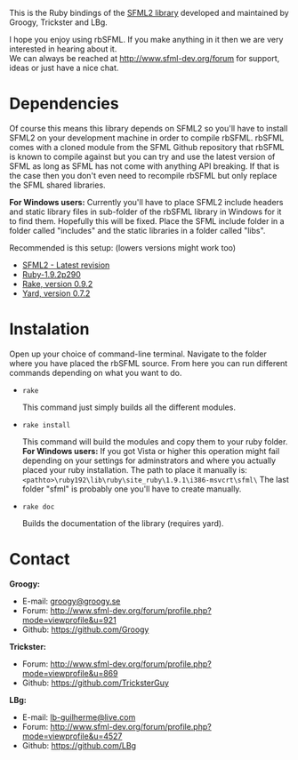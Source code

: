This is the Ruby bindings of the [SFML2 library](https://github.com/LaurentGomila/SFML) developed and maintained by Groogy, Trickster and LBg. 

I hope you enjoy using rbSFML. If you make anything in it then we are very interested in hearing about it.  
We can always be reached at http://www.sfml-dev.org/forum for support, ideas or just have a nice chat.

Dependencies
============

Of course this means this library depends on SFML2 so you'll have to install SFML2 on your development machine in order to compile rbSFML. rbSFML comes with a cloned module from the SFML Github repository that rbSFML is known to compile against but you can try and use the latest version of SFML as long as SFML has not come with anything API breaking. If that is the case then you don't even need to recompile rbSFML but only replace the SFML shared libraries.

**For Windows users:** Currently you'll have to place SFML2 include headers and static library files in sub-folder of the rbSFML library in Windows for it to find them. Hopefully this will be fixed. Place the SFML include folder in a folder called "includes" and the static libraries in a folder called "libs".

Recommended is this setup: (lowers versions might work too)

- [SFML2 - Latest revision](https://github.com/LaurentGomila/SFML)
- [Ruby-1.9.2p290](http://www.ruby-lang.org/en/downloads/)
- [Rake, version 0.9.2](https://rubygems.org/gems/rake)
- [Yard, version 0.7.2](https://rubygems.org/gems/yard)

Instalation
===========

Open up your choice of command-line terminal. Navigate to the folder where you have placed the rbSFML source. From here you can run different commands depending on what you want to do. 

- `rake`

  This command just simply builds all the different modules.

- `rake install`

  This command will build the modules and copy them to your ruby folder.  
  **For Windows users:** If you got Vista or higher this operation might fail depending on your settings for adminstrators and where you actually placed your ruby installation. The path to place it manually is: `<pathto>\ruby192\lib\ruby\site_ruby\1.9.1\i386-msvcrt\sfml\` The last folder "sfml" is probably one you'll have to create manually.

- `rake doc`

  Builds the documentation of the library (requires yard).

Contact
=======

**Groogy:**

- E-mail: groogy@groogy.se
- Forum:  http://www.sfml-dev.org/forum/profile.php?mode=viewprofile&u=921
- Github: https://github.com/Groogy

**Trickster:**

- Forum:  http://www.sfml-dev.org/forum/profile.php?mode=viewprofile&u=869
- Github: https://github.com/TricksterGuy

**LBg:**

- E-mail: lb-guilherme@live.com
- Forum:  http://www.sfml-dev.org/forum/profile.php?mode=viewprofile&u=4527
- Github: https://github.com/LBg
